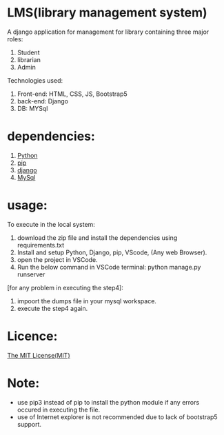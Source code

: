 # LMS(library management system)
A django application for management for library containing three major roles:
1. Student 
2. librarian 
3. Admin

Technologies used: 

1. Front-end: HTML, CSS, JS, Bootstrap5
2. back-end: Django
3. DB: MYSql


# dependencies:

1. [Python](https://www.python.org/downloads/)
2. [pip](https://pip.pypa.io/en/stable/installing/)
3. [django](https://www.djangoproject.com/download/)
4. [MySql](https://dev.mysql.com/downloads/installer/)


# usage:
To execute in the local system: 

1. download the zip file and install the dependencies using requirements.txt
2. Install and setup Python, Django, pip, VScode, (Any web Browser).
3. open the project in VSCode. 
4. Run the below command in VSCode terminal: 
    python manage.py runserver

[for any problem in executing the step4]:

1. impoort the dumps file in your mysql workspace.
2. execute the step4 again.
 


# Licence:
[The MIT License(MIT)](https://gist.github.com/bharatchitara/f80e227f05bb099c0c2e63f7246d6acf)

# Note:

* use pip3 instead of pip to install the python module if any errors occured in executing the file.
* use of Internet explorer is not recommended due to lack of bootstrap5 support.

